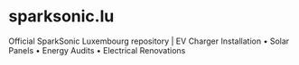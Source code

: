 # sparksonic.lu
Official SparkSonic Luxembourg repository | EV Charger Installation • Solar Panels • Energy Audits • Electrical Renovations
